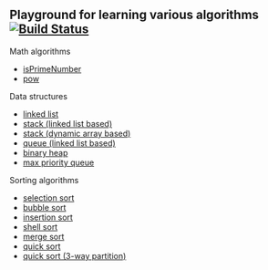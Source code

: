 Playground for learning various algorithms [![Build Status](https://travis-ci.org/sergejusb/algorithms.png?branch=master)](https://travis-ci.org/sergejusb/algorithms)
-------------------------

Math algorithms
* [isPrimeNumber](https://github.com/sergejusb/algorithms/blob/master/math/isPrimeNumber.js)
* [pow](https://github.com/sergejusb/algorithms/blob/master/math/pow.js)

Data structures
* [linked list](https://github.com/sergejusb/algorithms/blob/master/data-structures/linkedList.js)
* [stack (linked list based)](https://github.com/sergejusb/algorithms/blob/master/data-structures/stack.js)
* [stack (dynamic array based)](https://github.com/sergejusb/algorithms/blob/master/data-structures/stack_array.js)
* [queue (linked list based)](https://github.com/sergejusb/algorithms/blob/master/data-structures/queue.js)
* [binary heap](https://github.com/sergejusb/algorithms/blob/master/data-structures/binaryHeap.js)
* [max priority queue](https://github.com/sergejusb/algorithms/blob/master/data-structures/maxPriorityQueue.js)

Sorting algorithms
* [selection sort](https://github.com/sergejusb/algorithms/blob/master/sorting/selectionSort.js)
* [bubble sort](https://github.com/sergejusb/algorithms/blob/master/sorting/bubbleSort.js)
* [insertion sort](https://github.com/sergejusb/algorithms/blob/master/sorting/insertionSort.js)
* [shell sort](https://github.com/sergejusb/algorithms/blob/master/sorting/shellSort.js)
* [merge sort](https://github.com/sergejusb/algorithms/blob/master/sorting/mergeSort.js)
* [quick sort](https://github.com/sergejusb/algorithms/blob/master/sorting/quickSort.js)
* [quick sort (3-way partition)](https://github.com/sergejusb/algorithms/blob/master/sorting/quickSort3.js)
